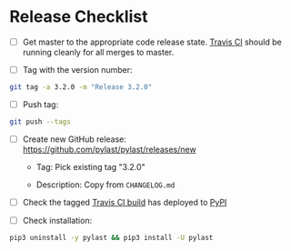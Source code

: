 # Release Checklist

* [ ] Get master to the appropriate code release state.
      [Travis CI](https://travis-ci.org/pylast/pylast) should be running cleanly for
      all merges to master.

* [ ] Tag with the version number:

```bash
git tag -a 3.2.0 -m "Release 3.2.0"
```

* [ ] Push tag:

```bash
git push --tags
```

* [ ] Create new GitHub release: https://github.com/pylast/pylast/releases/new

  * Tag: Pick existing tag "3.2.0"

  * Description: Copy from `CHANGELOG.md`

* [ ] Check the tagged [Travis CI build](https://travis-ci.org/pylast/pylast) has
      deployed to [PyPI](https://pypi.org/project/pylast/#history)

* [ ] Check installation:

```bash
pip3 uninstall -y pylast && pip3 install -U pylast
```
